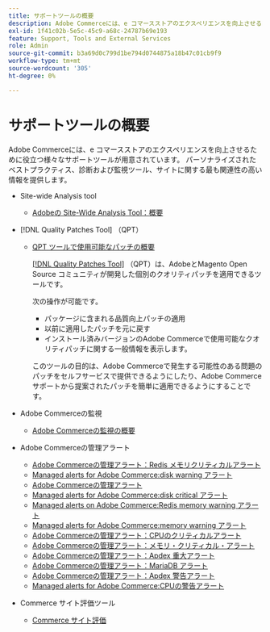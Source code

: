```yaml
---
title: サポートツールの概要
description: Adobe Commerceには、e コマースストアのエクスペリエンスを向上させるために役立つ様々なサポートツールが用意されています。 パーソナライズされたベストプラクティス、診断および監視ツール、サイトに関する最も関連性の高い情報を提供します。
exl-id: 1f41c02b-5e5c-45c9-a68c-24787b69e193
feature: Support, Tools and External Services
role: Admin
source-git-commit: b3a69d0c799d1be794d0744875a18b47c01cb9f9
workflow-type: tm+mt
source-wordcount: '305'
ht-degree: 0%

---
```


# サポートツールの概要

Adobe Commerceには、e コマースストアのエクスペリエンスを向上させるために役立つ様々なサポートツールが用意されています。 パーソナライズされたベストプラクティス、診断および監視ツール、サイトに関する最も関連性の高い情報を提供します。

* Site-wide Analysis tool

   * [Adobeの Site-Wide Analysis Tool：概要 ](https://experienceleague.adobe.com/ja/docs/commerce-operations/tools/site-wide-analysis-tool/intro)

* [!DNL Quality Patches Tool] （QPT）

   * [QPT ツールで使用可能なパッチの概要 ](https://experienceleague.adobe.com/ja/docs/commerce-operations/tools/quality-patches-tool/patches-available-in-qpt/patches-available-in-qpt-tool-overview)

     [[!DNL Quality Patches Tool]](https://github.com/magento/quality-patches) （QPT）は、AdobeとMagento Open Source コミュニティが開発した個別のクオリティパッチを適用できるツールです。

     次の操作が可能です。

      * パッケージに含まれる品質向上パッチの適用
      * 以前に適用したパッチを元に戻す
      * インストール済みバージョンのAdobe Commerceで使用可能なクオリティパッチに関する一般情報を表示します。

     このツールの目的は、Adobe Commerceで発生する可能性のある問題のパッチをセルフサービスで提供できるようにしたり、Adobe Commerce サポートから提案されたパッチを簡単に適用できるようにすることです。

* Adobe Commerceの監視

   * [Adobe Commerceの監視の概要 ](https://experienceleague.adobe.com/ja/docs/commerce-operations/tools/observation-for-adobe-commerce/intro)

* Adobe Commerceの管理アラート
   * [Adobe Commerceの管理アラート：Redis メモリクリティカルアラート ](https://experienceleague.adobe.com/ja/docs/commerce-operations/tools/managed-alerts-for-adobe-commerce/managed-alerts-on-magento-commerce-redis-memory-critical-alert)
   * [Managed alerts for Adobe Commerce:disk warning アラート ](https://experienceleague.adobe.com/ja/docs/commerce-operations/tools/managed-alerts-for-adobe-commerce/managed-alerts-for-magento-commerce-disk-warning-alert)
   * [Adobe Commerceの管理アラート ](https://experienceleague.adobe.com/ja/docs/commerce-operations/tools/managed-alerts-for-adobe-commerce/managed-alerts-for-magento-commerce)
   * [Managed alerts for Adobe Commerce:disk critical アラート ](https://experienceleague.adobe.com/ja/docs/commerce-operations/tools/managed-alerts-for-adobe-commerce/managed-alerts-for-magento-commerce-disk-critical-alert)
   * [Managed alerts on Adobe Commerce:Redis memory warning アラート ](https://experienceleague.adobe.com/ja/docs/commerce-operations/tools/managed-alerts-for-adobe-commerce/managed-alerts-on-magento-commerce-redis-memory-warning-alert)
   * [Managed alerts for Adobe Commerce:memory warning アラート ](https://experienceleague.adobe.com/ja/docs/commerce-operations/tools/managed-alerts-for-adobe-commerce/managed-alerts-for-magento-commerce-memory-warning-alert)
   * [Adobe Commerceの管理アラート：CPUのクリティカルアラート ](https://experienceleague.adobe.com/ja/docs/commerce-operations/tools/managed-alerts-for-adobe-commerce/managed-alerts-on-magento-commerce-cpu-critical-alert)
   * [Adobe Commerceの管理アラート：メモリ・クリティカル・アラート ](https://experienceleague.adobe.com/ja/docs/commerce-operations/tools/managed-alerts-for-adobe-commerce/managed-alerts-on-magento-commerce-memory-critical-alert)
   * [Adobe Commerceの管理アラート：Apdex 重大アラート ](https://experienceleague.adobe.com/ja/docs/commerce-operations/tools/managed-alerts-for-adobe-commerce/managed-alerts-for-magento-commerce-apdex-critical-alert)
   * [Adobe Commerceの管理アラート：MariaDB アラート ](https://experienceleague.adobe.com/ja/docs/commerce-operations/tools/managed-alerts-for-adobe-commerce/managed-alerts-on-magento-commerce-mariadb-alerts)
   * [Adobe Commerceの管理アラート：Apdex 警告アラート ](https://experienceleague.adobe.com/ja/docs/commerce-operations/tools/managed-alerts-for-adobe-commerce/managed-alerts-for-magento-commerce-apdex-warning-alert)
   * [Managed alerts for Adobe Commerce:CPUの警告アラート ](https://experienceleague.adobe.com/ja/docs/commerce-operations/tools/managed-alerts-for-adobe-commerce/managed-alerts-for-magento-commerce-cpu-warning-alert)
* Commerce サイト評価ツール
   * [Commerce サイト評価 ](https://experienceleague.adobe.com/tools/commerce-site-assessment/index.html?lang=ja)
